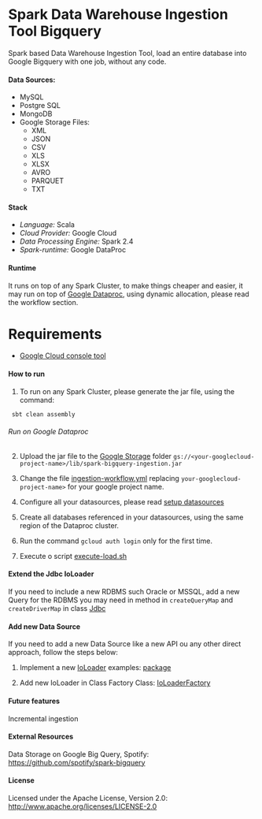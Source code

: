 # Spark Data Warehouse Ingestion Tool Bigquery

Spark based Data Warehouse Ingestion Tool, load an entire database into Google Bigquery with one job, without any code.

#### Data Sources:
* MySQL
* Postgre SQL
* MongoDB
* Google Storage Files:
    * XML
    * JSON
    * CSV
    * XLS
    * XLSX
    * AVRO
    * PARQUET
    * TXT
    
#### Stack
* *Language:* Scala
* *Cloud Provider:* Google Cloud
* *Data Processing Engine:* Spark 2.4
* *Spark-runtime:* Google DataProc

#### Runtime
It runs on top of any Spark Cluster, to make things cheaper and easier, it may run on top of [Google Dataproc](https://cloud.google.com/dataproc), using dynamic allocation, please read the workflow section.


# Requirements
* [Google Cloud console tool](https://cloud.google.com/sdk)

#### How to run
1. To run on any Spark Cluster, please generate the jar file, using the command:

` sbt clean assembly`

###### Run on Google Dataproc
2. Upload the jar file to the [Google Storage](https://cloud.google.com/storage) folder `gs://<your-googlecloud-project-name>/lib/spark-bigquery-ingestion.jar`

3. Change the file [ingestion-workflow.yml](workflows/ingestion-workflow.yml) replacing `your-googlecloud-project-name>` for your google project name.

4. Configure all your datasources, please read [setup datasources](docs/setup-datasources.md)

4. Create all databases referenced in your datasources, using the same region of the Dataproc cluster.

5. Run the command `gcloud auth login` only for the first time.

6. Execute o script [execute-load.sh](bin/execute-load.sh)


#### Extend the Jdbc IoLoader
If you need to include a new RDBMS such Oracle or MSSQL, add a new Query for the RDBMS you may need in method in `createQueryMap` and `createDriverMap` in class [Jdbc](src/main/scala/br/com/bruno/data/ingestion/io/Jdbc.scala)

#### Add new Data Source

If you need to add a new Data Source like a new API ou any other direct approach, follow the steps below:
 
1.  Implement a new [IoLoader](src/main/scala/br/com/bruno/data/ingestion/io/loader/IoLoader.scala) examples: [package](src/main/scala/br/com/bruno/data/ingestion/io)

2.  Add new IoLoader in Class Factory Class: [IoLoaderFactory](src/main/scala/br/com/bruno/data/ingestion/io/loader/IoLoaderFactory.scala/)

#### Future features
Incremental ingestion

#### External Resources

Data Storage on Google Big Query, Spotify: https://github.com/spotify/spark-bigquery

#### License
Licensed under the Apache License, Version 2.0: http://www.apache.org/licenses/LICENSE-2.0




